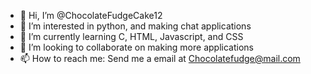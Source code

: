 - 👋 Hi, I’m @ChocolateFudgeCake12
- 👀 I’m interested in python, and making chat applications
- 🌱 I’m currently learning C, HTML, Javascript, and CSS
- 💞️ I’m looking to collaborate on making more applications
- 📫 How to reach me: Send me a email at Chocolatefudge@mail.com

<!---
ChocolateFudgeCake12/ChocolateFudgeCake12 is a ✨ special ✨ repository because its `README.md` (this file) appears on your GitHub profile.
You can click the Preview link to take a look at your changes.
--->
